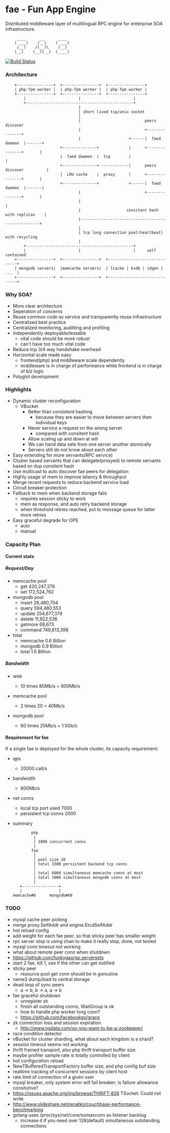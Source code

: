 fae - Fun App Engine
====================
Distributed middleware layer of multilingual RPC engine for enterprise SOA infrastructure.

         ____      __      ____ 
        ( ___)    /__\    ( ___)
         )__)    /(__)\    )__) 
        (__)    (__)(__)  (____)

[![Build Status](https://travis-ci.org/funkygao/fae.png?branch=master)](https://travis-ci.org/funkygao/fae)
                               
### Architecture


        +----------------+  +----------------+  +----------------+
        | php-fpm worker |  | php-fpm worker |  | php-fpm worker |
        +----------------+  +----------------+  +----------------+
            |                       |                       |
            +-----------------------------------------------+
                                    |                        
                                    | short lived tcp/unix socket                        
                                    |                        
                                    |                            peers discover
                                    |                            +---------------+
                                    |                     +------|  faed daemon  |-------+
                            +---------------+             |      +---------------+       |
                            |  faed daemon  |  tcp        |                              |
                            +---------------+ ------------|      peers discover          |
                            |  LRU cache    |  proxy      |      +---------------+       |
                            +---------------+             +------|  faed daemon  |-------|
                                    |                            +---------------+       |
                                    |                                                    |
                                    |                    consitent hash with replicas    |
                                    |----------------------------------------------------+
                                    |
                                    | tcp long connection pool(heartbeat) with recycling
                                    |
            +-----------------------------------------------+
            |                       |                       |     self contained
        +----------------+  +----------------+  +------------------------------+
        | mongodb servers|  |memcache servers|  | lcache | kvdb | idgen | ...  |
        +----------------+  +----------------+  +------------------------------+

### Why SOA?

*   More clear architecture
*   Seperation of concerns
*   Reuse common code as service and transparently reuse infrastructure
*   Centralized best practice
*   Centralized monitoring, auditting and profiling
*   Independently deployable/testable
    - vital code should be more robust
    - can't have too much vital code
*   Reduce tcp 3/4 way handshake overhead
*   Horizontal scale made easy
    - frontend(php) and middleware scale dependently
    - middleware is in charge of performance while frontend is in charge of biz logic
*   Polyglot development

### Highlights

*   Dynamic cluster reconfiguration
    - VBucket
        - Better than consistent hashing
          - because they are easier to move between servers then individual keys
        - Never service a request on the wrong server
          - compared with consitent hash
        - Allow scaling up and down at will
        - We can hand data sets from one server another atomically
        - Servers still do not know about each other
*   Easy extending for more servants(RPC service)
*   Cluster based servants that can delegate(proxyed) to remote servants based on dup consitent hash
*   Use multicast to auto discover fae peers for delegation
*   Highly usage of mem to improve latancy & throughput
*   Merge recent requests to reduce backend service load
*   Circuit breaker protection
*   Fallback to mem when backend storage fails
    - requires session sticky to work
    - mem as response, and auto retry backend storage
    - when threshold retries reached, put to message queue for latter more retries
*   Easy graceful degrade for OPS
    - auto
    - manual

### Capacity Plan

#### Current stats

##### Request/Day

*   memcache pool
    - get   420,247,276 
    - set   172,524,762 
*   mongodb pool
    - insert     28,480,704   
    - query     594,480,553  
    - update    254,677,379  
    - delete     11,922,536 
    - getmore        68,673 
    - command   749,813,398
*   total
    - memcache 0.6 Billion
    - mongodb  0.9 Billion
    - total    1.5 Billion

##### Bandwidth

*   web
    - 10 times 80Mb/s = 800Mb/s

*   memcache pool
    - 2 times 20 = 40Mb/s

*   mongodb pool
    - 60 times 25Mb/s = 1.5Gb/s

#### Requirement for fae

If a single fae is deployed for the whole cluster, its capacity requirement:

*   qps
    - 20000 call/s

*   bandwidth
    - 800Mb/s

*   net conns
    - local tcp port used 7000
    - persistent tcp conns 2000

*   summary

                php
                 |
                 | 1000 concurrent conns
                 |
                fae
                 |
                 | pool size 20
                 | total 1500 persistent backend tcp conns
                 |
                 | total 6000 simultaneous memcache conns at most
                 | total 1000 simultaneous mongodb conns at most
                 |
           +----------------+
           |                |
        memcache#6      mongodb#60


### TODO

*   mysql cache peer picking
*   merge proxy.SelfAddr and engine.EtcdSelfAddr
*   hot reload config
*   add weight for each fae peer, so that sticky peer has smaller weight
*   rpc server stop is using chan to make it really stop, done, not tested
*   mysql conn timeout not working
*   what about remote peer conn when shutdown
*   https://github.com/funkygao/go.serversets
*   start 2 fae, kill 1, see if the other can get notified
*   sticky peer
    - resource pool get conn should be in goroutine
*   name3 dump/load to central storage
*   dead loop of sync peers
    - a -> b, b -> a, a -> b
*   fae graceful shutdown
    - unregister zk
    - finish all outstanding conns, WaitGroup is ok
    - how to handle php worker long conn?
    - https://github.com/facebookgo/grace
*   zk connection loss and session expiration
    - http://www.ngdata.com/so-you-want-to-be-a-zookeeper/
*   race condition detector
*   vBucket for cluster sharding, what about each kingdom is a shard?
*   session timeout seems not working
*   thrift framed transport, also php thrift transport buffer size
*   maybe profiler sample rate is totally controlled by client
*   hot configuration reload
*   NewTBufferedTransportFactory buffer size, and php config buf size
*   realtime tracking of concurrent sessions by client host
*   rate limit of connection of a given user
*   mysql breaker, only system error will fail breaker; is failure allowance consitutive?
*   https://issues.apache.org/jira/browse/THRIFT-826 TSocket: Could not write
*   http://www.slideshare.net/renatko/couchbase-performance-benchmarking
*   golang uses /proc/sys/net/core/somaxconn as listener backlog
    - increase it if you need over 128(default) simultaneous outstanding connections

